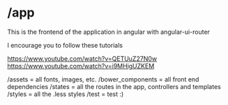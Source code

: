 # /app

This is the frontend of the application in angular with angular-ui-router

I encourage you to follow these tutorials

https://www.youtube.com/watch?v=QETUuZ27N0w
https://www.youtube.com/watch?v=i9MHigUZKEM

/assets = all fonts, images, etc.
/bower_components = all front end dependencies
/states = all the routes in the app, controllers and templates
/styles = all the .less styles
/test = test :)
